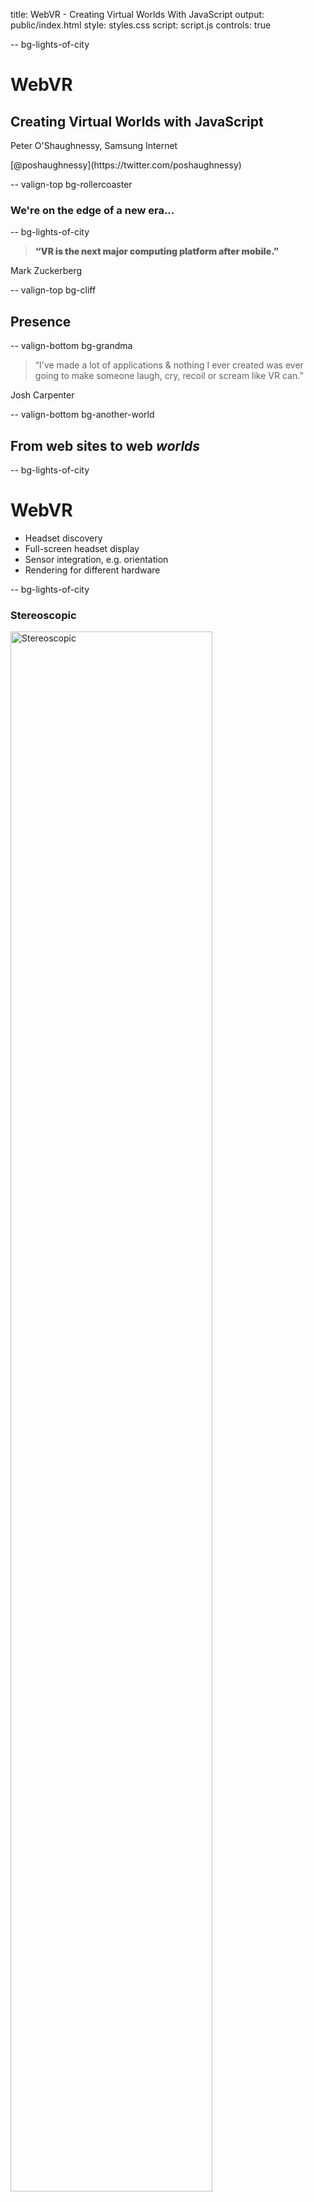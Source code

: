 title: WebVR - Creating Virtual Worlds With JavaScript
output: public/index.html
style: styles.css
script: script.js
controls: true


-- bg-lights-of-city

# WebVR

## Creating Virtual Worlds with JavaScript 

<div class="contact">
  <p>Peter O'Shaughnessy, Samsung Internet</p>
  <p>[@poshaughnessy](https://twitter.com/poshaughnessy)</p>
</div>


-- valign-top bg-rollercoaster

### We're on the edge of a new era...


-- bg-lights-of-city

<blockquote style="font-weight:900">&ldquo;VR is the next major computing platform after mobile.&rdquo;</blockquote>

Mark Zuckerberg


<!-- TODO slide showing different headsets: Gear VR, Vive, Oculus Rift, Cardboard, Daydream -->


-- valign-top bg-cliff

## Presence


-- valign-bottom bg-grandma

<blockquote>&ldquo;I've made a lot of applications & nothing I ever created was ever going to make someone 
laugh, cry, recoil or scream like VR can.&rdquo;</blockquote>

Josh Carpenter


-- valign-bottom bg-another-world

## From web sites to web *worlds*


-- bg-lights-of-city

# WebVR

* Headset discovery
* Full-screen headset display
* Sensor integration, e.g. orientation
* Rendering for different hardware


-- bg-lights-of-city

### Stereoscopic

<img src="images/oculus-stereo-normal.jpg" alt="Stereoscopic" style="width:80%"/>


-- bg-lights-of-city

### Browser handles distortion

<img src="images/oculus-stereo-distortion.jpg" alt="Distortion" style="width:80%"/>


-- bg-lights-of-city

### Browser enthusiasm (so far)

![WebVR browser enthusiasm](images/webvr-browser-enthusiasm.png)

<p class="caption"><a href="https://iswebvrready.org/">iswebvrready.org</a></p>


-- bg-lights-of-city

* [Chrome](https://webvr.info/get-chrome/): *special build & flag*
* [Firefox](http://mozvr.com/#start): *nightly build & add-on*
* [Samsung Internet](http://developer.samsung.com/internet#gearvr-overview): *visit `internet://webvr-enable`*
* [Edge](https://blogs.windows.com/msedgedev/2016/09/09/webvr-in-development-edge/): *in development*

[webvr.info](https://webvr.info/)


-- bg-lights-of-city

![Requirements](images/webvr-requirements.png)


-- bg-lights-of-city

## WebVR API

#### Version "1.1" - [bit.ly/webvr-update-sep-2016](http://blog.tojicode.com/2016/09/update-on-webvr-spec-chrome-and-https.html)

-- bg-lights-of-city

```javascript
// Get list of available headsets
navigator.getVRDisplays();

// Request fullscreen on headset
VRDisplay.requestPresent({ source: myCanvas })
```

-- bg-lights-of-city

```javascript
// Like normal rAF but could be 90hz or more 
VRDisplay.requestAnimationFrame();

// Render what's on the source canvas
VRDisplay.submitFrame();
```


-- bg-lights-of-city

```javascript
/**
 * Get eye offset & rendering dimensions to help us
 * construct a stereoscopic scene for the user.
 */ 
VRDisplay.getEyeParameters(VREye);

/**
 * Get view & projection matrices for current frame
 * & VRPose with pos, orientation, accel & velocity.
 */
 VRDisplay.getFrameData();

```


-- bg-lights-of-city

![WebGL](images/webgl-logo.png)


-- bg-lights-of-city

## three.js

![threejs.org](images/threejs_org.png)

<p class="caption"><a href="https://threejs.org/">threejs.org</a></p>


-- bg-lights-of-city

### Let's make a spinning cube

```javascript
var renderer = new THREE.WebGLRenderer();

renderer.setSize( width, height );

document.body.appendChild( renderer.domElement );
```


-- bg-lights-of-city

```javascript
var scene = new THREE.Scene();

var camera = new THREE.PerspectiveCamera(
  45,             // Field of view angle
  width / height, // Aspect ratio
  1,              // zNear
  1000            // zFar
);

camera.position.z = 100;

scene.add( camera );
```


-- bg-lights-of-city

```javascript
var cube = new THREE.Mesh(
  new THREE.BoxGeometry( 50, 50, 50 ), // w, h, d
  new THREE.MeshBasicMaterial( {color: 0xFF0000} );
);

scene.add( cube );
```


-- bg-lights-of-city

```javascript
function animate() {
  cube.rotation.y += 0.1;
  renderer.render( scene, camera );
  requestAnimationFrame( animate );
}

animate();
```


-- bg-lights-of-city iframe

<iframe src="demos/threejs-spinning-cube/index.html" scrolling="no" width="100%" height="100%"></iframe>


-- bg-lights-of-city

```javascript
var controls = new THREE.VRControls( camera );
var effect = new THREE.VREffect( renderer );

...

controls.update();
effect.render( scene, camera );
```


-- bg-lights-of-city

<img src="images/sbrowser-cubes1.jpg" alt="WebVR cubes on Samsung Internet" style="max-height:calc(100vh - 5em)"/>

[threejs.org/examples/webvr_cubes.html](https://threejs.org/examples/webvr_cubes.html)


-- bg-webvr-cubes


-- bg-aframe valign-top

## A-Frame


-- bg-lights-of-city

```html
<html>
<head>
  <title>Basic A-Frame Demo</title>
  <script src="js/a-frame.js"></script>
</head>
<body>
  <a-scene>
    <a-sphere position="0 1.25 -1" radius="1.25" color="#EF2D5E"></a-sphere>
    <a-box position="-1 0.5 1" rotation="0 45 0" color="#4CC3D9"></a-box>
    <a-cylinder position="1 0.75 1" radius="0.5" color="#FFC65D"></a-cylinder>
    <a-plane rotation="-90 0 0" width="4" height="4" color="#7BC8A4"></a-plane>
    <a-sky color="#ECECEC"></a-sky>
  </a-scene>
</body>
</html>
```

-- bg-llama-carousel


-- bg-lights-of-city

# Thanks!

<div class="contact">
  <p>[@poshaughnessy](https://twitter.com/poshaughnessy)</p>
  <p>[@sbrowserdevrel](https://twitter.com/sbrowserdevrel)</p>
  <p>[medium.com/samsung-internet-dev](https://medium.com/samsung-internet-dev)</p>
</div>

<p class="credits">Image credits: rollercoaster photo by <a href="https://www.flickr.com/photos/apol-photography/3729520874/">apol photography</a>, cliff photo by <a href="http://www.fotolia.com">Fotolia (purchased)</a></p>
